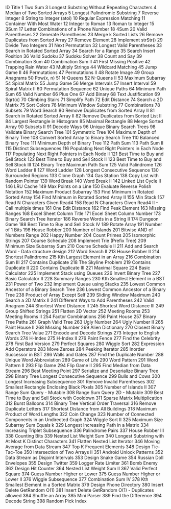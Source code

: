 
ID	Title
1	Two Sum
3	Longest Substring Without Repeating Characters
4	Median of Two Sorted Arrays
5	Longest Palindromic Substring
7	Reverse Integer
8	String to Integer (atoi)
10	Regular Expression Matching
11	Container With Most Water
12	Integer to Roman
13	Roman to Integer
15	3Sum
17	Letter Combinations of a Phone Number
18	4Sum
20	Valid Parentheses
22	Generate Parentheses
23	Merge k Sorted Lists
26	Remove Duplicates from Sorted Array
27	Remove Element
28	Implement strStr()
29	Divide Two Integers
31	Next Permutation
32	Longest Valid Parentheses
33	Search in Rotated Sorted Array
34	Search for a Range
35	Search Insert Position
36	Valid Sudoku
37	Sudoku Solver
38	Count and Say
39	Combination Sum
40	Combination Sum II
41	First Missing Positive
42	Trapping Rain Water
43	Multiply Strings
44	Wildcard Matching
45	Jump Game II
46	Permutations
47	Permutations II
48	Rotate Image
49	Group Anagrams
50	Pow(x, n)
51	N-Queens
52	N-Queens II
53	Maximum Subarray
54	Spiral Matrix
55	Jump Game
56	Merge Intervals
57	Insert Interval
59	Spiral Matrix II
60	Permutation Sequence
62	Unique Paths
64	Minimum Path Sum
65	Valid Number
66	Plus One
67	Add Binary
68	Text Justification
69	Sqrt(x)
70	Climbing Stairs
71	Simplify Path
72	Edit Distance
74	Search a 2D Matrix
75	Sort Colors
76	Minimum Window Substring
77	Combinations
78	Subsets
79	Word Search
80	Remove Duplicates from Sorted Array II
81	Search in Rotated Sorted Array II
82	Remove Duplicates from Sorted List II
84	Largest Rectangle in Histogram
85	Maximal Rectangle
88	Merge Sorted Array
90	Subsets II
91	Decode Ways
96	Unique Binary Search Trees
98	Validate Binary Search Tree
101	Symmetric Tree
104	Maximum Depth of Binary Tree
108	Convert Sorted Array to Binary Search Tree
110	Balanced Binary Tree
111	Minimum Depth of Binary Tree
112	Path Sum
113	Path Sum II
115	Distinct Subsequences
116	Populating Next Right Pointers in Each Node
117	Populating Next Right Pointers in Each Node II
121	Best Time to Buy and Sell Stock
122	Best Time to Buy and Sell Stock II
123	Best Time to Buy and Sell Stock III
124	Binary Tree Maximum Path Sum
125	Valid Palindrome
126	Word Ladder II
127	Word Ladder
128	Longest Consecutive Sequence
130	Surrounded Regions
133	Clone Graph
134	Gas Station
138	Copy List with Random Pointer
139	Word Break
140	Word Break II
142	Linked List Cycle II
146	LRU Cache
149	Max Points on a Line
150	Evaluate Reverse Polish Notation
152	Maximum Product Subarray
153	Find Minimum in Rotated Sorted Array
154	Find Minimum in Rotated Sorted Array II
155	Min Stack
157	Read N Characters Given Read4
158	Read N Characters Given Read4 II - Call multiple times
161	One Edit Distance
162	Find Peak Element
163	Missing Ranges
168	Excel Sheet Column Title
171	Excel Sheet Column Number
173	Binary Search Tree Iterator
186	Reverse Words in a String II
174	Dungeon Game
188	Best Time to Buy and Sell Stock IV
189	Rotate Array
191	Number of 1 Bits
198	House Robber
200	Number of Islands
201	Bitwise AND of Numbers Range
202	Happy Number
204	Count Primes
205	Isomorphic Strings
207	Course Schedule
208	Implement Trie (Prefix Tree)
209	Minimum Size Subarray Sum
210	Course Schedule II
211	Add and Search Word - Data structure design
212	Word Search II
213	House Robber II
214	Shortest Palindrome
215	Kth Largest Element in an Array
216	Combination Sum III
217	Contains Duplicate
218	The Skyline Problem
219	Contains Duplicate II
220	Contains Duplicate III
221	Maximal Square
224	Basic Calculator
225	Implement Stack using Queues
226	Invert Binary Tree
227	Basic Calculator II
228	Summary Ranges
230	Kth Smallest Element in a BST
231	Power of Two
232	Implement Queue using Stacks
235	Lowest Common Ancestor of a Binary Search Tree
236	Lowest Common Ancestor of a Binary Tree
238	Product of Array Except Self
239	Sliding Window Maximum
240	Search a 2D Matrix II
241	Different Ways to Add Parentheses
242	Valid Anagram
244	Shortest Word Distance II
245	Shortest Word Distance III
249	Group Shifted Strings
251	Flatten 2D Vector
252	Meeting Rooms
253	Meeting Rooms II
254	Factor Combinations
256	Paint House
257	Binary Tree Paths
261	Graph Valid Tree
263	Ugly Number
264	Ugly Number II
265	Paint House II
268	Missing Number
269	Alien Dictionary
270	Closest Binary Search Tree Value
271	Encode and Decode Strings
273	Integer to English Words
274	H-Index
275	H-Index II
276	Paint Fence
277	Find the Celebrity
278	First Bad Version
279	Perfect Squares
280	Wiggle Sort
282	Expression Add Operators
283	Move Zeroes
284	Peeking Iterator
285	Inorder Successor in BST
286	Walls and Gates
287	Find the Duplicate Number
288	Unique Word Abbreviation
289	Game of Life
290	Word Pattern
291	Word Pattern II
293	Flip Game
294	Flip Game II
295	Find Median from Data Stream
296	Best Meeting Point
297	Serialize and Deserialize Binary Tree
298	Binary Tree Longest Consecutive Sequence
299	Bulls and Cows
300	Longest Increasing Subsequence
301	Remove Invalid Parentheses
302	Smallest Rectangle Enclosing Black Pixels
305	Number of Islands II
307	Range Sum Query - Mutable
308	Range Sum Query 2D - Mutable
309	Best Time to Buy and Sell Stock with Cooldown
311	Sparse Matrix Multiplication
312	Burst Balloons
314	Binary Tree Vertical Order Traversal
316	Remove Duplicate Letters
317	Shortest Distance from All Buildings
318	Maximum Product of Word Lengths
322	Coin Change
323	Number of Connected Components in an Undirected Graph
324	Wiggle Sort II
325	Maximum Size Subarray Sum Equals k
329	Longest Increasing Path in a Matrix
334	Increasing Triplet Subsequence
336	Palindrome Pairs
337	House Robber III
338	Counting Bits
339	Nested List Weight Sum
340	Longest Substring with At Most K Distinct Characters
341	Flatten Nested List Iterator
346	Moving Average from Data Stream
347	Top K Frequent Elements
348	Design Tic-Tac-Toe
350	Intersection of Two Arrays II
351	Android Unlock Patterns
352	Data Stream as Disjoint Intervals
353	Design Snake Game
354	Russian Doll Envelopes
355	Design Twitter
359	Logger Rate Limiter
361	Bomb Enemy
362	Design Hit Counter
364	Nested List Weight Sum II
367	Valid Perfect Square
374	Guess Number Higher or Lower
375	Guess Number Higher or Lower II
376	Wiggle Subsequence
377	Combination Sum IV
378	Kth Smallest Element in a Sorted Matrix
379	Design Phone Directory
380	Insert Delete GetRandom O(1)
381	Insert Delete GetRandom O(1) - Duplicates allowed
384	Shuffle an Array
385	Mini Parser
389	Find the Difference
394	Decode String
398	Random Pick Index
